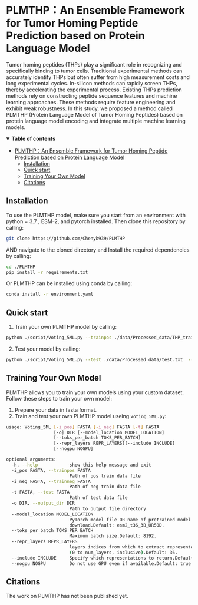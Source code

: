 # PLMTHP：An Ensemble Framework for Tumor Homing Peptide Prediction based on Protein Language Model

 Tumor homing peptides (THPs) play a significant role in recognizing and specifically binding to tumor cells. Traditional experimental methods can accurately identify THPs but often suffer from high measurement costs and long experimental cycles. In-silicon methods can rapidly screen THPs, thereby accelerating the experimental process. Existing THPs prediction methods rely on constructing peptide sequence features and machine learning approaches. These methods require feature engineering and exhibit weak robustness. In this study, we proposed a method called PLMTHP (Protein Language Model of Tumor Homing Peptides) based on protein language model encoding and integrate multiple machine learning models.

</details>

<details open><summary><b>Table of contents</b></summary>


- [PLMTHP：An Ensemble Framework for Tumor Homing Peptide Prediction based on Protein Language Model](#plmthpan-ensemble-framework-for-tumor-homing-peptide-prediction-based-on-protein-language-model)
  - [Installation ](#installation-)
  - [Quick start ](#quick-start-)
  - [Training Your Own Model ](#training-your-own-model-)
  - [Citations ](#citations-)
</details>


## Installation <a name="Installation"></a>
To use the PLMTHP model, make sure you start from an environment with python = 3.7 , ESM-2, and  pytorch installed.
Then clone this repository by calling: 

```bash
git clone https://github.com/Chenyb939/PLMTHP
```
AND navigate to the cloned directory and Install the required dependencies by calling: 
```bash
cd ./PLMTHP
pip install -r requirements.txt
```
Or PLMTHP can be installed using conda by calling: 
```bash
conda install -r environment.yaml
```
## Quick start <a name="quickstart"></a>

1. Train your own PLMTHP model by calling:
```bash
python ./script/Voting_5ML.py --trainpos ./data/Processed_data/THP_train.txt --trainneg ./data/Processed_data/non_THP_train.txt --output_dir [output_dir]
```  
2. Test your model by calling:
```bash
python ./script/Voting_5ML.py --test ./data/Processed_data/test.txt  --output_dir [output_dir]
```  
## Training Your Own Model <a name="ownmodel"></a>
PLMTHP allows you to train your own models using your custom dataset. Follow these steps to train your own model:
1. Prepare your data in fasta format.
2. Train and test your own PLMTHP model useing `Voting_5ML.py`:

```bash
usage: Voting_5ML [-i_pos] FASTA [-i_neg] FASTA [-t] FASTA 
                  [-o] DIR [--model_location MODEL_LOCATION]
                  [--toks_per_batch TOKS_PER_BATCH]
                  [--repr_layers REPR_LAYERS][--include INCLUDE]
                  [--nogpu NOGPU]

optional arguments:
  -h, --help            show this help message and exit
  -i_pos FASTA, --trainpos FASTA
                        Path of pos train data file
  -i_neg FASTA, --trainneg FASTA
                        Path of neg train data file
  -t FASTA, --test FASTA
                        Path of test data file 
  -o DIR, --output_dir DIR     
                        Path to output file directory
  --model_location MODEL_LOCATION
                        PyTorch model file OR name of pretrained model to 
                        download.Default: esm2_t36_3B_UR50D.
  --toks_per_batch TOKS_PER_BATCH
                        Maximum batch size.Default: 8192.
  --repr_layers REPR_LAYERS
                        layers indices from which to extract representations 
                        (0 to num_layers, inclusive).Default: 36.
  --include INCLUDE     Specify which representations to return.Default: mean.                      
  --nogpu NOGPU         Do not use GPU even if available.Default: true.
```  

## Citations <a name="citations"></a>
The work on PLMTHP has not been published yet.